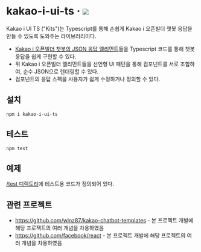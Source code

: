 # kakao-i-ui-ts · <a href="http://npmjs.com/package/kakao-i-ui-ts"><img src="https://img.shields.io/npm/v/kakao-i-ui-ts?color=%230080ff" /></a>

Kakao i UI TS ("Kits")는 Typescript를 통해 손쉽게 Kakao i 오픈빌더 챗봇 응답을 만들 수 있도록 도와주는 라이브러리이다.

- [Kakao i 오픈빌더 챗봇의 JSON 응답 엘리먼트](https://i.kakao.com/docs/skill-response-format)들을 Typescript 코드를 통해 챗봇 응답을 쉽게 구현할 수 있다.
- 위 Kakao i 오픈빌더 엘리먼트들을 선언형 UI 패턴을 통해 컴포넌트를 서로 조합하여, 순수 JSON으로 렌더링할 수 있다.
- 컴포넌트의 응답 스펙을 사용자가 쉽게 수정하거나 정의할 수 있다.

## 설치

```shell
npm i kakao-i-ui-ts
```

## 테스트

```shell
npm test
```

## 예제
<a href="./tests">/test 디렉토리</a>에 테스트용 코드가 정의되어 있다.

## 관련 프로젝트

- https://github.com/winz87/kakao-chatbot-templates - 본 프로젝트 개발에 해당 프로젝트의 여러 개념을 차용하였음
- https://github.com/facebook/react - 본 프로젝트 개발에 해당 프로젝트의 여러 개념을 차용하였음

